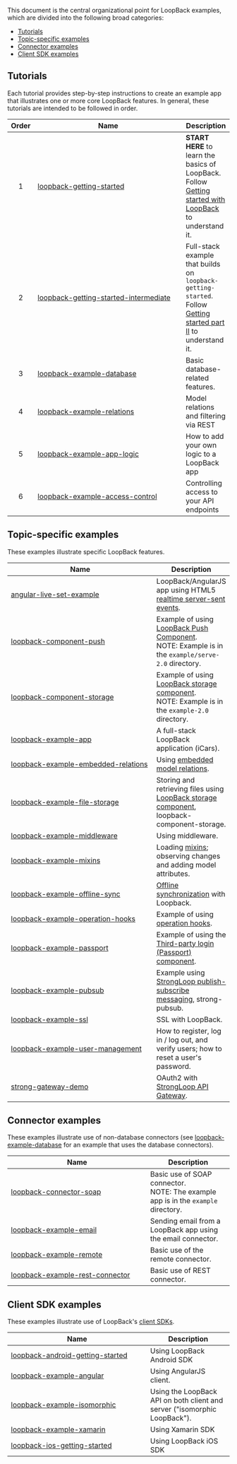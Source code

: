 This document is the central organizational point for LoopBack examples, which are divided into the following broad categories:

- [Tutorials](#tutorials)
- [Topic-specific examples](#topic-specific-examples)
- [Connector examples](#connector-examples)
- [Client SDK examples](#client-sdk-examples)

## Tutorials

Each tutorial provides step-by-step instructions to create an example app that illustrates one or more
core LoopBack features.
In general, these tutorials are intended to be followed in order.

<table>
  <thead>
    <tr>
      <th align="center">Order</th>
      <th width="320">Name</th>
      <th>Description</th>
    </tr>
  </thead>
  <tbody>
    <tr>
      <td align="center">1</td>
      <td>
        <a href="https://github.com/strongloop/loopback-getting-started">loopback-getting-started</a>
      </td>
      <td>
        <strong>START HERE</strong> to learn the basics of LoopBack. Follow <a href="http://docs.strongloop.com/display/LB/Getting+started+with+LoopBack">Getting started with LoopBack</a> to understand it.
      </td>
    </tr>
    <tr>
    <td align="center">2</td>
    <td>
      <a href="https://github.com/strongloop/loopback-getting-started-intermediate">loopback-getting-started-intermediate</a>
    </td>
    <td>Full-stack example that builds on <code>loopback-getting-started</code>. Follow <a href="http://docs.strongloop.com/display/LB/Getting+started+part+II">Getting started part II</a> to understand it.</td>
</tr>
<tr>
<td align="center">3</td>
<td>
<a href="https://github.com/strongloop/loopback-example-database">loopback-example-database</a></td>
<td>Basic database-related features.</td>
</tr>
<tr>
<td align="center">4</td>
<td>
<a href="https://github.com/strongloop/loopback-example-relations">loopback-example-relations</a></td>
<td>Model relations and filtering via REST</td>
</tr>
<tr>
<td align="center">5</td>
<td>
<a href="https://github.com/strongloop/loopback-example-app-logic">loopback-example-app-logic</a></td>
<td>How to add your own logic to a LoopBack app</td>
</tr>
<tr>
<td align="center">6</td>
<td>
<a href="https://github.com/strongloop/loopback-example-access-control">loopback-example-access-control</a></td>
<td>Controlling access to your API endpoints</td>
</tr>
</tbody></table>

## Topic-specific examples

These examples illustrate specific LoopBack features.  

<table><thead>
<tr>
<th width="320">Name</th>
<th>Description</th>
</tr>
</thead><tbody>

<tr>
<td>
<a href="https://github.com/strongloop/angular-live-set-example">angular-live-set-example</a></td>
<td>LoopBack/AngularJS app using HTML5 <a href="https://docs.strongloop.com/display/LB/Realtime+server-sent+events">realtime server-sent events</a>.</td>
</tr>

<tr>
<td>
<a href="https://github.com/strongloop/loopback-component-push/tree/master/example/server-2.0">loopback-component-push</a></td>
<td>Example of using <a href="https://docs.strongloop.com/display/LB/Push+notifications">LoopBack Push Component</a>.
<br/>NOTE: Example is in the <code>example/serve-2.0</code> directory.</td>
</tr>

<tr>
<td>
<a href="https://github.com/strongloop/loopback-component-storage/tree/master/example-2.0">loopback-component-storage</a></td>
<td>Example of using <a href="https://docs.strongloop.com/display/LB/Storage+component">LoopBack storage component</a>.
<br/>NOTE: Example is in the <code>example-2.0</code> directory.</td>
</tr>

<tr>
<td>
<a href="https://github.com/strongloop/loopback-example-app">loopback-example-app</a></td>
<td>A full-stack LoopBack application (iCars).</td>
</tr>

<tr>
<td>
<a href="https://github.com/strongloop/loopback-example-embedded-relations">loopback-example-embedded-relations</a></td>
<td>Using <a href="https://docs.strongloop.com/display/LB/Embedded+models+and+relations">embedded model relations</a>.</td>
</tr>
<tr>
<td>
<a href="https://github.com/strongloop/loopback-example-file-storage">loopback-example-file-storage</a></td>
<td>Storing and retrieving files using <a href="https://docs.strongloop.com/display/LB/Storage+component">LoopBack storage component</a>, loopback-component-storage.</td>
</tr>

<tr>
<td>
<a href="https://github.com/strongloop/loopback-example-middleware">loopback-example-middleware</a></td>
<td>Using middleware.</td>
</tr>

<tr>
<td>
<a href="https://github.com/strongloop/loopback-example-mixins">loopback-example-mixins</a></td>
<td>Loading <a href="https://docs.strongloop.com/display/LB/Defining+mixins">mixins</a>; observing changes and adding model attributes.</td>
</tr>

<tr>
<td>
<a href="https://github.com/strongloop/loopback-example-offline-sync">loopback-example-offline-sync</a></td>
<td><a href="https://docs.strongloop.com/display/LB/Synchronization">Offline synchronization</a> with Loopback.</td>
</tr>

<tr>
<td>
<a href="https://github.com/strongloop/loopback-example-operation-hooks">loopback-example-operation-hooks</a></td>
<td>Example of using <a href="https://docs.strongloop.com/display/LB/Operation+hooks">operation hooks</a>.</td>
</tr>

<tr>
<td>
<a href="https://github.com/strongloop/loopback-example-passport">loopback-example-passport</a></td>
<td>Example of using the <a href="https://docs.strongloop.com/pages/viewpage.action?pageId=3836277">Third-party login (Passport) component</a>.</td>
</tr>

<tr>
<td>
<a href="https://github.com/strongloop/loopback-example-pubsub">loopback-example-pubsub</a></td>
<td>Example using <a href="https://docs.strongloop.com/display/MSG/Pub-sub">StrongLoop publish-subscribe messaging</a>, strong-pubsub.</td>
</tr>

<tr>
<td>
<a href="https://github.com/strongloop/loopback-example-ssl">loopback-example-ssl</a></td>
<td>SSL with LoopBack.</td>
</tr>

<tr>
<td>
<a href="https://github.com/strongloop/loopback-example-user-management">loopback-example-user-management</a></td>
<td>How to register, log in / log out, and verify users; how to reset a user's password.</td>
</tr>

<tr>
<td>
<a href="https://github.com/strongloop/strong-gateway-demo">strong-gateway-demo</a></td>
<td>OAuth2 with <a href="https://docs.strongloop.com/display/LGW">StrongLoop API Gateway</a>.</td>
</tr>
</tbody></table>

## Connector examples

These examples illustrate use of non-database connectors (see [loopback-example-database](https://github.com/strongloop/loopback-example-database) for an example that uses the  database connectors).

<table><thead>
<tr>
<th width="300">Name </th>
<th>Description</th>
</tr>
</thead><tbody>
<tr>
<td>
<a href="https://github.com/strongloop/loopback-connector-soap/tree/master/example">loopback-connector-soap</a></td>
<td>Basic use of SOAP connector.
<br/>NOTE: The example app is in the <code>example</code> directory.</td>
</tr>

<tr>
<td><a href="https://github.com/strongloop/loopback-example-email">loopback-example-email</a></td>
<td>Sending email from a LoopBack app using the email connector.</td>
</tr>

<tr>
<td><a href="https://github.com/strongloop/loopback-example-remote">loopback-example-remote</a></td>
<td>Basic use of the remote connector.</td>
</tr>

<tr>
<td><a href="https://github.com/strongloop/loopback-example-rest-connector">loopback-example-rest-connector</a></td>
<td>Basic use of REST connector.</td>
</tr>
</tbody></table>

## Client SDK examples

These examples illustrate use of LoopBack's [client SDKs](https://docs.strongloop.com/display/LB/Client+SDKs).

<table><thead>
<tr>
<th width="300">Name </th>
<th>Description</th>
</tr>
</thead><tbody>
<tr><td>
<a href="https://github.com/strongloop/loopback-android-getting-started">loopback-android-getting-started</a></td>
<td>Using LoopBack Android SDK
</td></tr>

<tr><td>
<a href="https://github.com/strongloop/loopback-example-angular">loopback-example-angular</a></td>
<td>Using AngularJS client.</td>
</tr>

<tr><td>
<a href="https://github.com/strongloop/loopback-example-isomorphic">loopback-example-isomorphic</a></td>
<td>Using the LoopBack API on both client and server ("isomorphic LoopBack").</td>
</tr>

<tr>
<td><a href="https://github.com/strongloop/loopback-example-xamarin">loopback-example-xamarin</a></td>
<td>Using Xamarin SDK</td>
</tr>

<tr><td>
<a href="https://github.com/strongloop/loopback-ios-getting-started">loopback-ios-getting-started</a></td>
<td>Using LoopBack iOS SDK
</td></tr>
</tbody></table>
